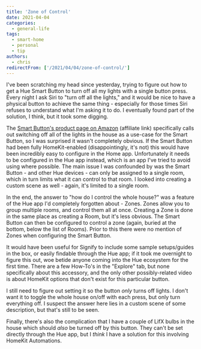 ```yaml
---
title: 'Zone of Control'
date: 2021-04-04
categories:
  - general-life
tags:
  - smart-home
  - personal
  - tip
authors:
  - chris
redirectFrom: ['/2021/04/04/zone-of-control/']
---
```


I've been scratching my head since yesterday, trying to figure out how to get a Hue Smart Button to turn off all my lights with a single button press. Every night I ask Siri to "turn off all the lights," and it would be nice to have a physical button to achieve the same thing - especially for those times Siri refuses to understand what I'm asking it to do. I eventually found part of the solution, I think, but it took some digging.

The [Smart Button's product page on Amazon](https://amzn.to/3dAEuxL) (affiliate link) specifically calls out switching off all of the lights in the house as a use-case for the Smart Button, so I was surprised it wasn't completely obvious. If the Smart Button had been fully HomeKit-enabled (disappointingly, it's not) this would have been incredibly easy to configure in the Home app. Unfortunately it needs to be configured in the Hue app instead, which is an app I've tried to avoid using where possible. The main issue I was confounded by was the Smart Button - and other Hue devices - can only be assigned to a single room, which in turn limits what it can control to that room. I looked into creating a custom scene as well - again, it's limited to a single room.

In the end, the answer to "how do I control the whole house?" was a feature of the Hue app I'd completely forgotten about - Zones. Zones allow you to group multiple rooms, and control them all at once. Creating a Zone is done in the same place as creating a Room, but it's less obvious. The Smart Button can then be configured to control a zone (again, buried at the bottom, below the list of Rooms). Prior to this there were no mention of Zones when configuring the Smart Button.

It would have been useful for Signify to include some sample setups/guides in the box, or easily findable through the Hue app; if it took me overnight to figure this out, woe betide anyone coming into the Hue ecosystem for the first time. There are a few How-To's in the "Explore" tab, but none specifically about this accessory, and the only other possibly-related video is about HomeKit options that don't exist for this particular button.

I still need to figure out setting it so the button _only_ turns off lights. I don't want it to toggle the whole house on/off with each press, but only turn everything off. I suspect the answer here lies in a custom scene of some description, but that's still to be seen.

Finally, there's also the complication that I have a couple of LifX bulbs in the house which should _also_ be turned off by this button. They can't be set directly through the Hue app, but I _think_ I have a solution for this involving HomeKit Automations.
